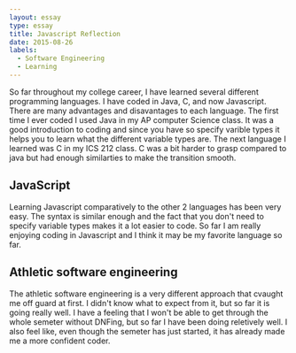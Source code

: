 ```yaml
---
layout: essay
type: essay
title: Javascript Reflection
date: 2015-08-26
labels:
  - Software Engineering
  - Learning
---
```


So far throughout my college career, I have learned several different programming languages. I have coded in Java, C, and now Javascript. There are many advantages and disavantages to each language. The first time I ever coded I used Java in my AP computer Science class. It was a good introduction to coding and since you have so specify varible types it helps you to learn what the different variable types are. The next language I learned was C in my ICS 212 class. C was a bit harder to grasp compared to java but had enough similarties to make the transition smooth. 
## JavaScript
Learning Javascript comparatively to the other 2 languages has been very easy. The syntax is similar enough and the fact that you don't need to specify variable types makes it a lot easier to code. So far I am really enjoying coding in Javascript and I think it may be my favorite language so far.
## Athletic software engineering
The athletic software engineering is a very different approach that cvaught me off guard at first. I didn't know what to expect from it, but so far it is going really well. I have a feeling that I won't be able to get through the whole semeter without DNFing, but so far I have been doing reletively well. I also feel like, even though the semeter has just started, it has already made me a more confident coder.
